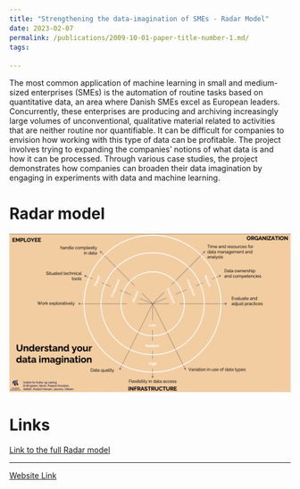 ```yaml
---
title: "Strengthening the data-imagination of SMEs - Radar Model"
date: 2023-02-07
permalink: /publications/2009-10-01-paper-title-number-1.md/
tags:

---
```


The most common application of machine learning in small and medium-sized enterprises (SMEs) is the automation of routine tasks based on quantitative data, an area where Danish SMEs excel as European leaders. Concurrently, these enterprises are producing and archiving increasingly large volumes of unconventional, qualitative material related to activities that are neither routine nor quantifiable. It can be difficult for companies to envision how working with this type of data can be profitable. The project involves trying to expanding the companies’ notions of what data is and how it can be processed. Through various case studies, the project demonstrates how companies can broaden their data imagination by engaging in experiments with data and machine learning.

Radar model
======
![Diagramimaga](/images/dataimaga.png)


Links
======

[Link to the full Radar model](https://vbn.aau.dk/ws/portalfiles/portal/518634330/SMV_projektet_Radar_model_til_publicering.pdf)

------------------------------
[Website Link](https://vbn.aau.dk/en/projects/styrkelse-af-smvernes-datafantasi)


